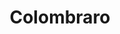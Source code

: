 ---
title: "Colombraro"
url: /ciudad-autonoma-de-buenos-aires/colombraro-avenida-acoyte/
shop: Allgemein
---